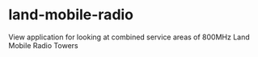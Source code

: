 land-mobile-radio
=================

View application for looking at combined service areas of 800MHz Land Mobile Radio Towers

